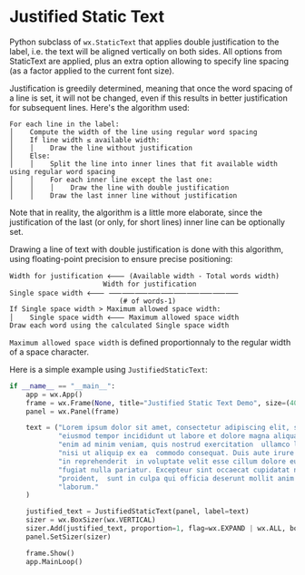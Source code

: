 # Justified Static Text
Python subclass of `wx.StaticText` that applies double justification to the label, i.e. the text will be aligned vertically on both sides. All options from StaticText are applied, plus an extra option allowing to specify line
spacing (as a factor applied to the current font size).

Justification is greedily determined, meaning that once the word spacing of a line is set, it will not be changed, even if this results in better justification for subsequent lines. Here's the algorithm used:
```
For each line in the label: 
│    Compute the width of the line using regular word spacing
│    If line width ≤ available width:
│    │    Draw the line without justification
│    Else:
│    │    Split the line into inner lines that fit available width using regular word spacing
│    │    For each inner line except the last one:
│    │    │    Draw the line with double justification
│    │    Draw the last inner line without justification
```

Note that in reality, the algorithm is a little more elaborate, since the justification of the last (or only, for short lines) inner line can be optionally set.

Drawing a line of text with double justification is done with this algorithm, using floating-point precision to ensure precise positioning:<br>
```
Width for justification 🡐 (Available width - Total words width)
                       Width for justification
Single space width 🡐 ⸺⸺⸺⸺⸺⸺⸺⸺⸺⸺
                           (# of words-1)
If Single space width > Maximum allowed space width:
│    Single space width 🡐 Maximum allowed space width
Draw each word using the calculated Single space width
```
`Maximum allowed space width` is defined proportionnaly to the regular width of a space character.

Here is a simple example using `JustifiedStaticText`:
```python
if __name__ == "__main__":
    app = wx.App()
    frame = wx.Frame(None, title="Justified Static Text Demo", size=(400, 300))
    panel = wx.Panel(frame)

    text = ("Lorem ipsum dolor sit amet, consectetur adipiscing elit, sed  do "
            "eiusmod tempor incididunt ut labore et dolore magna aliqua. Ut "
            "enim ad minim veniam, quis nostrud exercitation  ullamco laboris "
            "nisi ut aliquip ex ea  commodo consequat. Duis aute irure dolor "
            "in reprehenderit  in voluptate velit esse cillum dolore eu "
            "fugiat nulla pariatur. Excepteur sint occaecat cupidatat non "
            "proident,  sunt in culpa qui officia deserunt mollit anim id est "
            "laborum."
    )

    justified_text = JustifiedStaticText(panel, label=text)
    sizer = wx.BoxSizer(wx.VERTICAL)    
    sizer.Add(justified_text, proportion=1, flag=wx.EXPAND | wx.ALL, border=10)
    panel.SetSizer(sizer)

    frame.Show()
    app.MainLoop()
```

    

